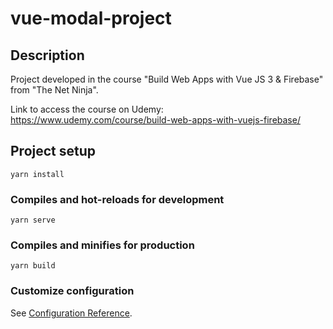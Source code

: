 # vue-modal-project

## Description

Project developed in the course "Build Web Apps with Vue JS 3 & Firebase" from "The Net Ninja".

Link to access the course on Udemy: https://www.udemy.com/course/build-web-apps-with-vuejs-firebase/

## Project setup
```
yarn install
```

### Compiles and hot-reloads for development
```
yarn serve
```

### Compiles and minifies for production
```
yarn build
```

### Customize configuration
See [Configuration Reference](https://cli.vuejs.org/config/).
